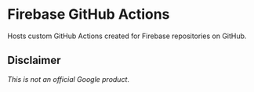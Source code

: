 # Firebase GitHub Actions

Hosts custom GitHub Actions created for Firebase repositories on GitHub.

## Disclaimer

*This is not an official Google product*.
